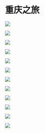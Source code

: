 # 重庆之旅

![](./static/IMG_3406.jpeg)

![](./static/IMG_3409.jpeg)

![](./static/IMG_3458.jpeg)

![](./static/IMG_3480.jpeg)

![](./static/IMG_3519.jpeg)

![](./static/IMG_3575.jpeg)

![](./static/IMG_3677.jpeg)

![](./static/IMG_3918.jpeg)

![](./static/IMG_3967.jpeg)

![](./static/IMG_3975.jpeg)

![](./static/IMG_4042.jpeg)

![](./static/IMG_4316.jpeg)
